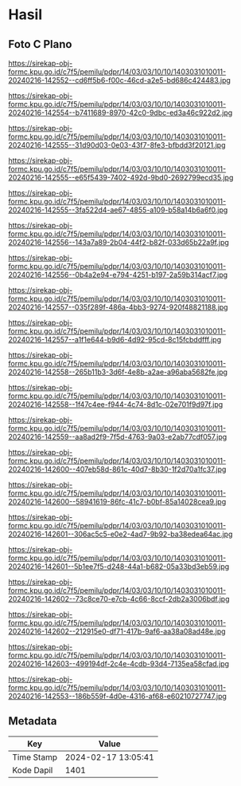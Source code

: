 # Hasil

## Foto C Plano

https://sirekap-obj-formc.kpu.go.id/c7f5/pemilu/pdpr/14/03/03/10/10/1403031010011-20240216-142552--cd6ff5b6-f00c-46cd-a2e5-bd686c424483.jpg

https://sirekap-obj-formc.kpu.go.id/c7f5/pemilu/pdpr/14/03/03/10/10/1403031010011-20240216-142554--b7411689-8970-42c0-9dbc-ed3a46c922d2.jpg

https://sirekap-obj-formc.kpu.go.id/c7f5/pemilu/pdpr/14/03/03/10/10/1403031010011-20240216-142555--31d90d03-0e03-43f7-8fe3-bfbdd3f20121.jpg

https://sirekap-obj-formc.kpu.go.id/c7f5/pemilu/pdpr/14/03/03/10/10/1403031010011-20240216-142555--e65f5439-7402-492d-9bd0-2692799ecd35.jpg

https://sirekap-obj-formc.kpu.go.id/c7f5/pemilu/pdpr/14/03/03/10/10/1403031010011-20240216-142555--3fa522d4-ae67-4855-a109-b58a14b6a6f0.jpg

https://sirekap-obj-formc.kpu.go.id/c7f5/pemilu/pdpr/14/03/03/10/10/1403031010011-20240216-142556--143a7a89-2b04-44f2-b82f-033d65b22a9f.jpg

https://sirekap-obj-formc.kpu.go.id/c7f5/pemilu/pdpr/14/03/03/10/10/1403031010011-20240216-142556--0b4a2e94-e794-4251-b197-2a59b314acf7.jpg

https://sirekap-obj-formc.kpu.go.id/c7f5/pemilu/pdpr/14/03/03/10/10/1403031010011-20240216-142557--035f289f-486a-4bb3-9274-920f48821188.jpg

https://sirekap-obj-formc.kpu.go.id/c7f5/pemilu/pdpr/14/03/03/10/10/1403031010011-20240216-142557--a1f1e644-b9d6-4d92-95cd-8c15fcbddfff.jpg

https://sirekap-obj-formc.kpu.go.id/c7f5/pemilu/pdpr/14/03/03/10/10/1403031010011-20240216-142558--265b11b3-3d6f-4e8b-a2ae-a96aba5682fe.jpg

https://sirekap-obj-formc.kpu.go.id/c7f5/pemilu/pdpr/14/03/03/10/10/1403031010011-20240216-142558--1f47c4ee-f944-4c74-8d1c-02e701f9d97f.jpg

https://sirekap-obj-formc.kpu.go.id/c7f5/pemilu/pdpr/14/03/03/10/10/1403031010011-20240216-142559--aa8ad2f9-7f5d-4763-9a03-e2ab77cdf057.jpg

https://sirekap-obj-formc.kpu.go.id/c7f5/pemilu/pdpr/14/03/03/10/10/1403031010011-20240216-142600--407eb58d-861c-40d7-8b30-1f2d70a1fc37.jpg

https://sirekap-obj-formc.kpu.go.id/c7f5/pemilu/pdpr/14/03/03/10/10/1403031010011-20240216-142600--58941619-86fc-41c7-b0bf-85a14028cea9.jpg

https://sirekap-obj-formc.kpu.go.id/c7f5/pemilu/pdpr/14/03/03/10/10/1403031010011-20240216-142601--306ac5c5-e0e2-4ad7-9b92-ba38edea64ac.jpg

https://sirekap-obj-formc.kpu.go.id/c7f5/pemilu/pdpr/14/03/03/10/10/1403031010011-20240216-142601--5b1ee7f5-d248-44a1-b682-05a33bd3eb59.jpg

https://sirekap-obj-formc.kpu.go.id/c7f5/pemilu/pdpr/14/03/03/10/10/1403031010011-20240216-142602--73c8ce70-e7cb-4c66-8ccf-2db2a3006bdf.jpg

https://sirekap-obj-formc.kpu.go.id/c7f5/pemilu/pdpr/14/03/03/10/10/1403031010011-20240216-142602--212915e0-df71-417b-9af6-aa38a08ad48e.jpg

https://sirekap-obj-formc.kpu.go.id/c7f5/pemilu/pdpr/14/03/03/10/10/1403031010011-20240216-142603--499194df-2c4e-4cdb-93d4-7135ea58cfad.jpg

https://sirekap-obj-formc.kpu.go.id/c7f5/pemilu/pdpr/14/03/03/10/10/1403031010011-20240216-142553--186b559f-4d0e-4316-af68-e60210727747.jpg


## Metadata

| Key        | Value               |
| ---------- | ------------------- |
| Time Stamp | 2024-02-17 13:05:41 |
| Kode Dapil | 1401                |



